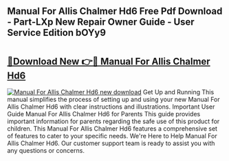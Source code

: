 ## Manual For Allis Chalmer Hd6 Free Pdf Download - Part-LXp New Repair Owner Guide - User Service Edition bOYy9

# <h2><a href="http://bc66306.oget.top/?id=Manual+For+Allis+Chalmer+Hd6">🔗Download New 👉🔴 Manual For Allis Chalmer Hd6</a></h2>

[![Manual For Allis Chalmer Hd6 new download](https://i.imgur.com/5g1atiW.png)](http://bc66306.oget.top/?id=Manual+For+Allis+Chalmer+Hd6)
Get Up and Running This manual simplifies the process of setting up and using your new Manual For Allis Chalmer Hd6 with clear instructions and illustrations. Important User Guide Manual For Allis Chalmer Hd6 for Parents This guide provides important information for parents regarding the safe use of this product for children. This Manual For Allis Chalmer Hd6 features a comprehensive set of features to cater to your specific needs. We're Here to Help Manual For Allis Chalmer Hd6. Our customer support team is ready to assist you with any questions or concerns.
